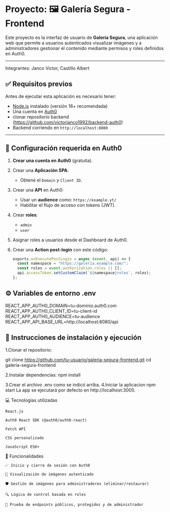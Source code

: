 
# Proyecto: 🖼️ Galería Segura - Frontend

Este proyecto es la interfaz de usuario de **Galería Segura**, una aplicación web que permite a usuarios autenticados visualizar imágenes y a administradores gestionar el contenido mediante permisos y roles definidos en Auth0.

---
Integrantes: Janco Victor, Castillo Albert

## ✅ Requisitos previos

Antes de ejecutar esta aplicación es necesario tener:

- [Node.js](https://nodejs.org/) instalado (versión 16+ recomendada)
- Una cuenta en [Auth0](https://auth0.com)
- clonar repositorio backend (https://github.com/victorjanco1992/backend-auth0)
- Backend corriendo en `http://localhost:8080`

---

## 🔐 Configuración requerida en Auth0

1. **Crear una cuenta en Auth0** (gratuita).
2. Crear una **Aplicación SPA**:
   - Obtené el `Domain` y `Client ID`.
3. Crear una **API** en Auth0:
   - Usar un **audience** como: `https://example.yt/`
   - Habilitar el flujo de acceso con tokens (JWT).
4. Crear **roles**:
   - `admin`
   - `user`
5. Asignar roles a usuarios desde el Dashboard de Auth0.
6. Crear una **Action post-login** con este código:

   ```js
   exports.onExecutePostLogin = async (event, api) => {
     const namespace = "https://galeria.example.com/";
     const roles = event.authorization.roles || [];
     api.accessToken.setCustomClaim(`${namespace}roles`, roles);
   };
   
  ## ⚙️ Variables de entorno  .env
  REACT_APP_AUTH0_DOMAIN=tu-dominio.auth0.com
  REACT_APP_AUTH0_CLIENT_ID=tu-client-id
  REACT_APP_AUTH0_AUDIENCE=tu-audience
  REACT_APP_API_BASE_URL=http://localhost:8080/api

 ## 🧪 Instrucciones de instalación y ejecución
   
1.Clonar el repositorio:

git clone https://github.com/tu-usuario/galeria-segura-frontend.git
cd galeria-segura-frontend

2.Instalar dependencias:
npm install

3.Crear el archivo .env como se indicó arriba.
4.Iniciar la aplicacion
npm start
La app se ejecutará por defecto en http://localhost:3000.

💻 Tecnologías utilizadas

    React.js

    Auth0 React SDK (@auth0/auth0-react)

    Fetch API

    CSS personalizado

    JavaScript ES6+
🚧 Funcionalidades

    ✅ Inicio y cierre de sesión con Auth0

    🔐 Visualización de imágenes autenticado

    🛡️ Gestión de imágenes para administradores (eliminar/restaurar)

    🔍 Lógica de control basada en roles

    🧪 Prueba de endpoints públicos, protegidos y de administrador


